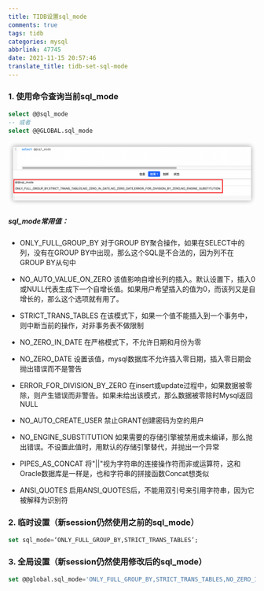 ```yaml
---
title: TIDB设置sql_mode
comments: true
tags: tidb
categories: mysql
abbrlink: 47745
date: 2021-11-15 20:57:46
translate_title: tidb-set-sql-mode
---
```

### 1. 使用命令查询当前sql_mode
```sql
select @@sql_mode
-- 或者
select @@GLOBAL.sql_mode
```
![sql_mode](./sql-model/1.png)

##### sql_mode常用值：
- ONLY_FULL_GROUP_BY
  对于GROUP BY聚合操作，如果在SELECT中的列，没有在GROUP BY中出现，那么这个SQL是不合法的，因为列不在GROUP BY从句中
  
- NO_AUTO_VALUE_ON_ZERO
  该值影响自增长列的插入。默认设置下，插入0或NULL代表生成下一个自增长值。如果用户希望插入的值为0，而该列又是自增长的，那么这个选项就有用了。

- STRICT_TRANS_TABLES 
  在该模式下，如果一个值不能插入到一个事务中，则中断当前的操作，对非事务表不做限制

- NO_ZERO_IN_DATE 
  在严格模式下，不允许日期和月份为零

- NO_ZERO_DATE 
  设置该值，mysql数据库不允许插入零日期，插入零日期会抛出错误而不是警告

- ERROR_FOR_DIVISION_BY_ZERO 
  在insert或update过程中，如果数据被零除，则产生错误而非警告。如果未给出该模式，那么数据被零除时Mysql返回NULL

- NO_AUTO_CREATE_USER 
  禁止GRANT创建密码为空的用户

- NO_ENGINE_SUBSTITUTION 
  如果需要的存储引擎被禁用或未编译，那么抛出错误。不设置此值时，用默认的存储引擎替代，并抛出一个异常

- PIPES_AS_CONCAT 
  将"||"视为字符串的连接操作符而非或运算符，这和Oracle数据库是一样是，也和字符串的拼接函数Concat想类似

- ANSI_QUOTES 
  启用ANSI_QUOTES后，不能用双引号来引用字符串，因为它被解释为识别符
  
### 2. 临时设置（新session仍然使用之前的sql_mode）
```sql
set sql_mode=‘ONLY_FULL_GROUP_BY,STRICT_TRANS_TABLES’;
```

### 3. 全局设置（新session仍然使用修改后的sql_mode）
```sql
set @@global.sql_mode='ONLY_FULL_GROUP_BY,STRICT_TRANS_TABLES,NO_ZERO_IN_DATE‘；
```